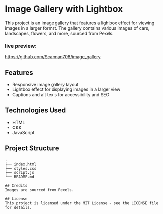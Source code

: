 # Image Gallery with Lightbox

This project is an image gallery that features a lightbox effect for viewing images in a larger format. The gallery contains various images of cars, landscapes, flowers, and more, sourced from Pexels.

### live preview:
https://github.com/Scarman708/image_gallery

## Features

- Responsive image gallery layout
- Lightbox effect for displaying images in a larger view
- Captions and alt texts for accessibility and SEO

## Technologies Used

- HTML
- CSS
- JavaScript

## Project Structure

```plaintext
.
├── index.html
├── styles.css
├── script.js
└── README.md

## Credits
Images are sourced from Pexels.

## License
This project is licensed under the MIT License - see the LICENSE file for details.
